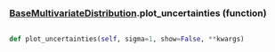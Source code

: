 ### [BaseMultivariateDistribution](BaseMultivariateDistribution.md).plot_uncertainties (function)


```py

def plot_uncertainties(self, sigma=1, show=False, **kwargs)

```



        

